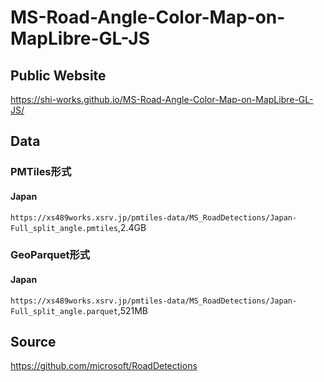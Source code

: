 # MS-Road-Angle-Color-Map-on-MapLibre-GL-JS
## Public Website
https://shi-works.github.io/MS-Road-Angle-Color-Map-on-MapLibre-GL-JS/

## Data
### PMTiles形式
#### Japan
`https://xs489works.xsrv.jp/pmtiles-data/MS_RoadDetections/Japan-Full_split_angle.pmtiles`,2.4GB

### GeoParquet形式
#### Japan
`https://xs489works.xsrv.jp/pmtiles-data/MS_RoadDetections/Japan-Full_split_angle.parquet`,521MB

## Source
https://github.com/microsoft/RoadDetections

